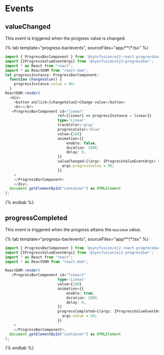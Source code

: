 # Events

## valueChanged

This event is triggered when the progress value is changed.

{% tab template="progress-bar/events", sourceFiles="app/**/*.tsx" %}

```typescript
import { ProgressBarComponent } from '@syncfusion/ej2-react-progressbar';
import {IProgressValueEventArgs} from '@syncfusion/ej2-progressbar';
import * as React from "react";
import * as ReactDOM from "react-dom";
let progressInstance: ProgressBarComponent;
  function changeValue() {
    progressInstance.value = 80;
  }
ReactDOM.render(
  <div>
    <button onClick={changeValue}>Change value</button>
    <br></br>
   <ProgressBarComponent id="linear"
                        ref={linear1 => progressInstance = linear1}
                        type='Linear'
                        trackColor='gray'
                        progressColor='blue'
                        value={100}
                        animation={{
                            enable: false,
                            duration: 2000,
                            delay: 0,
                        }}
                        valueChanged={(args: IProgressValueEventArgs) => {
                          args.progressValue = 90;
                        }}
    >
    </ProgressBarComponent>
    </div>,
  document.getElementById("container") as HTMLElement
);
```

{% endtab %}

## progressCompleted

This event is triggered when the progress attains the `maximum` value.

{% tab template="progress-bar/events", sourceFiles="app/**/*.tsx" %}

```typescript
import { ProgressBarComponent } from '@syncfusion/ej2-react-progressbar';
import {IProgressValueEventArgs} from '@syncfusion/ej2-progressbar';
import * as React from "react";
import * as ReactDOM from "react-dom";

ReactDOM.render(
   <ProgressBarComponent id="linear2"
                        type='Linear'
                        value={100}
                        animation={{
                            enable: true,
                            duration: 2000,
                            delay: 0,
                        }}
                        progressCompleted={(args: IProgressValueEventArgs) => {
                          args.value = 50;
                        }}
    >
    </ProgressBarComponent>,
  document.getElementById("container") as HTMLElement
);
```

{% endtab %}